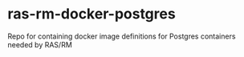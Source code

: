 # ras-rm-docker-postgres
Repo for containing docker image definitions for Postgres containers needed by RAS/RM
